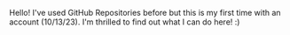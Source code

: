 Hello! I've used GitHub Repositories before but this is my first time with an account (10/13/23). I'm thrilled to find out what I can do here! :)
